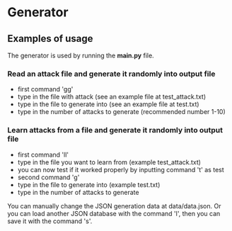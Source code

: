 # Generator
## Examples of usage
The generator is used by running the __main.py__ file.
### Read an attack file and generate it randomly into output file
- first command 'gg'
- type in the file with attack (see an example file at test_attack.txt)
- type in the file to generate into (see an example file at test.txt)
- type in the number of attacks to generate (recommended number 1-10)

### Learn attacks from a file and generate it randomly into output file
- first command 'll'
- type in the file you want to learn from (example test_attack.txt)
- you can now test if it worked properly by inputting command 't' as test
- second command 'g'
- type in the file to generate into (example test.txt)
- type in the number of attacks to generate 

You can manually change the JSON generation data at data/data.json. Or you can load another JSON database with the command 'l', then you can save it with the command 's'.
